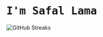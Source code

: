 # <samp>I'm **Safal Lama**</samp>

![GitHub Streaks](https://github-streaks-87nn.onrender.com/streak/happilli/image?theme=midnight&cache_bust=1741409779)
